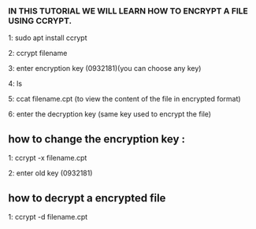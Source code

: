 ### IN THIS TUTORIAL WE WILL LEARN HOW TO ENCRYPT A FILE USING CCRYPT.


1: sudo apt install ccrypt

2: ccrypt filename

3: enter encryption key (0932181)(you can choose any key)

4: ls

5: ccat filename.cpt  (to view the content of the file in encrypted format)

6: enter the decryption key  (same key used to encrypt the file)



##  how to change the encryption key : 

1: ccrypt -x filename.cpt

2: enter old key (0932181)


##  how to decrypt a encrypted file 

1: ccrypt -d filename.cpt
